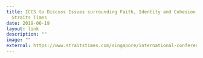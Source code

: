 ```yaml
---
title: ICCS to Discuss Issues surrounding Faith, Identity and Cohesion, The
  Straits Times
date: 2019-06-19
layout: link
description: ""
image: ""
external: https://www.straitstimes.com/singapore/international-conference-on-cohesive-societies-to-discuss-issues-surrounding-faith
---
```

